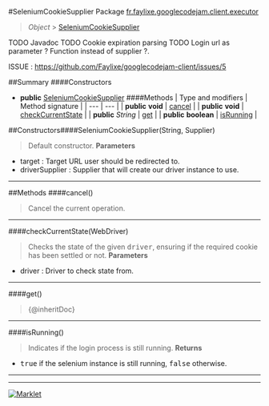 #SeleniumCookieSupplier
Package [fr.faylixe.googlecodejam.client.executor](README.md)<br>

> *Object* > [SeleniumCookieSupplier](SeleniumCookieSupplier.md)

TODO Javadoc
 TODO Cookie expiration parsing
 TODO Login url as parameter ? Function instead of supplier ?.
 
 ISSUE : https://github.com/Faylixe/googlecodejam-client/issues/5

##Summary
####Constructors
* **public** [SeleniumCookieSupplier](#seleniumcookiesupplierstring-java.util.function.supplier)
####Methods
| Type and modifiers | Method signature |
| --- | --- |
| **public** **void** | [cancel](#cancel) |
| **public** **void** | [checkCurrentState](#checkcurrentstatewebdriver) |
| **public** *String* | [get](#get) |
| **public** **boolean** | [isRunning](#isrunning) |


##Constructors####SeleniumCookieSupplier(String, Supplier)
> Default constructor.
> **Parameters**
* target : Target URL user should be redirected to.
* driverSupplier : Supplier that will create our driver instance to use.


---


##Methods
####cancel()
> Cancel the current operation.

---

####checkCurrentState(WebDriver)
> Checks the state of the given <tt>driver</tt>,
 ensuring if the required cookie has been settled or not.
> **Parameters**
* driver : Driver to check state from.


---

####get()
> {@inheritDoc}

---

####isRunning()
> Indicates if the login process is still running.
> **Returns**
* <tt>true</tt> if the selenium instance is still running, <tt>false</tt> otherwise.


---

---

[![Marklet](https://img.shields.io/badge/Generated%20by-Marklet-green.svg)](https://github.com/Faylixe/marklet)